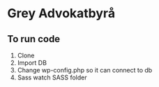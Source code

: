 Grey Advokatbyrå
================

## To run code
1. Clone
2. Import DB
3. Change wp-config.php so it can connect to db
4. Sass watch SASS folder
